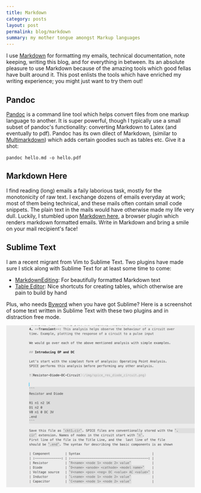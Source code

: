```yaml
---
title: Markdown
category: posts
layout: post
permalink: blog/markdown
summary: my mother tongue amongst Markup languages
---
```


I use [Markdown](http://daringfireball.net/projects/markdown/) for formatting my emails, technical documentation, note keeping, writing this blog, and for everything in between. Its an absolute pleasure to use Markdown because of the amazing tools which good fellas have built around it. This post enlists the tools which have enriched my writing experience; you might just want to try them out!

## Pandoc

[Pandoc](http://johnmacfarlane.net/pandoc/) is a command line tool which helps convert files from one markup language to another. It is super powerful, though I typically use a small subset of pandoc's functionality: converting Markdown to Latex (and eventually to pdf). Pandoc has its own dilect of Markdown, (similar to [Multimarkdown](http://fletcherpenney.net/multimarkdown/)) which adds certain goodies such as tables etc. Give it a shot:

```console
pandoc hello.md -o hello.pdf
```

## Markdown Here

I find reading (long) emails a faily laborious task, mostly for the monotonicity of raw text. I exchange dozens of emails everyday at work; most of them being technical, and these mails often contain small code snippets. The plain text in the mails would have otherwise made my life very dull. Luckily, I stumbled upon [Markdown here](http://markdown-here.com/), a browser plugin which renders markdown formatted emails. Write in Markdown and bring a smile on your mail recipient's face!

## Sublime Text

I am a recent migrant from Vim to Sublime Text. Two plugins have made sure I stick along with Sublime Text for at least some time to come:

- [MarkdownEditing](https://sublime.wbond.net/packages/MarkdownEditing): For beautifully formatted Markdown text
- [Table Editor](https://github.com/vkocubinsky/SublimeTableEditor): Nice shortcuts for creating tables, which otherwise are pain to build by hand

Plus, who needs [Byword](http://bywordapp.com/) when you have got Sublime? Here is a screenshot of some text written in Sublime Text with these two plugins and in distraction free mode.

![Sublime Screenshot](/img/sublime-screenshot.png)


